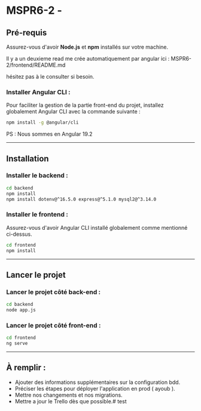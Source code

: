 # MSPR6-2 - 

## Pré-requis

Assurez-vous d'avoir **Node.js** et **npm** installés sur votre machine.

Il y a un deuxieme read me crée automatiquement par angular ici : MSPR6-2/frontend/README.md

hésitez pas à le consulter si besoin.

### Installer Angular CLI :
Pour faciliter la gestion de la partie front-end du projet, installez globalement Angular CLI avec la commande suivante :

```bash
npm install -g @angular/cli
```
PS : Nous sommes en Angular 19.2


---

## Installation

### Installer le backend :

```bash
cd backend
npm install
npm install dotenv@^16.5.0 express@^5.1.0 mysql2@^3.14.0
```

### Installer le frontend :

Assurez-vous d'avoir Angular CLI installé globalement comme mentionné ci-dessus.

```bash
cd frontend
npm install
```

---

## Lancer le projet

### Lancer le projet côté back-end :

```bash
cd backend 
node app.js
```

### Lancer le projet côté front-end :

```bash
cd frontend
ng serve
```

---

## À remplir :

- Ajouter des informations supplémentaires sur la configuration bdd.
- Préciser les étapes pour déployer l'application en prod ( ayoub ).
- Mettre nos changements et nos migrations.
- Mettre a jour le Trello dès que possible.# test
